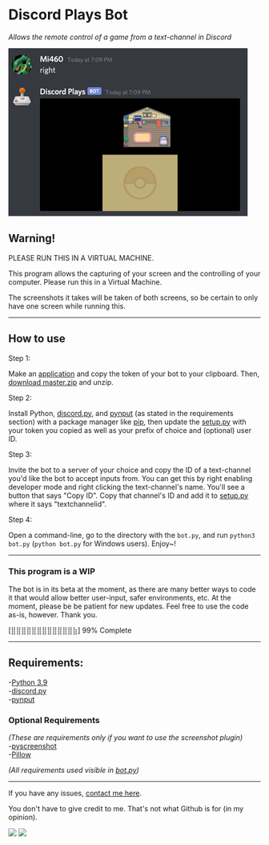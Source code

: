 # Discord Plays Bot

*Allows the remote control of a game from a text-channel in Discord*

![screenshot](/images/screenshot.png?raw=true)

## Warning!

PLEASE RUN THIS IN A VIRTUAL MACHINE.

This program allows the capturing of your screen and the controlling of your computer. Please run this in a Virtual Machine.

The screenshots it takes will be taken of both screens, so be certain to only have one screen while running this.

---
## How to use

Step 1:

Make an [application][discord_dev] and copy the token of your bot to your clipboard. Then, [download master.zip][master] and unzip.

Step 2:

Install Python, [discord.py][discordpy], and [pynput][pynput] (as stated in the requirements section) with a package manager like [pip][pip], then update the [setup.py][settings] with your token you copied as well as your prefix of choice and (optional) user ID.

Step 3:

Invite the bot to a server of your choice and copy the ID of a text-channel you'd like the bot to accept inputs from. You can get this by right enabling developer mode and right clicking the text-channel's name. You'll see a button that says "Copy ID". Copy that channel's ID and add it to [setup.py][settings] where it says "textchannelid".

Step 4:

Open a command-line, go to the directory with the `bot.py`, and run `python3 bot.py` (`python bot.py` for Windows users). Enjoy~!

---
### This program is a WIP

The bot is in its beta at the moment, as there are many better ways to code it that would allow better user-input, safer environments, etc. At the moment, please be be patient for new updates. Feel free to use the code as-is, however. Thank you.

\[⣿⣿⣿⣿⣿⣿⣿⣿⣿⣿⣿⣿⣷\] 99% Complete

---
## Requirements:

-[Python 3.9][python]
<br>-[discord.py][discordpy]
<br>-[pynput][pynput]
<br>
### Optional Requirements
*(These are requirements only if you want to use the screenshot plugin)*
<br>-[pyscreenshot][pyscrn]
<br>-[Pillow][pillow]

*(All requirements used visible in [bot.py][bot])*

---
If you have any issues, [contact me here][support].

You don't have to give credit to me. That's not what Github is for (in my opinion).

<a href="https://mi460.dev/github"><img src="https://img.shields.io/static/v1?label=MCMi460&amp;message=Github&amp;color=c331d4"></a>
<a href="https://mi460.dev/discord"><img src="https://discordapp.com/api/guilds/699728181841887363/embed.png"></a>

[settings]: https://github.com/MCMi460/Discord-Plays/blob/main/setup.py
[master]: https://github.com/MCMi460/Discord-Plays/archive/main.zip
[python]: https://www.python.org/downloads/
[discordpy]: https://github.com/Rapptz/discord.py/blob/master/README.rst
[bot]: https://github.com/MCMi460/Discord-Plays/blob/main/bot.py
[support]: https://mi460.dev/bugs
[pynput]: https://pypi.org/project/pynput/
[discord_dev]: https://discord.com/developers/applications
[pip]: https://pypi.org/project/pip/
[pyscrn]: https://pypi.org/project/pyscreenshot/
[pillow]: https://pypi.org/project/Pillow/

<!--- You found an easter egg! Here's a cookie UwU :totallyrealcookie.png: -->
